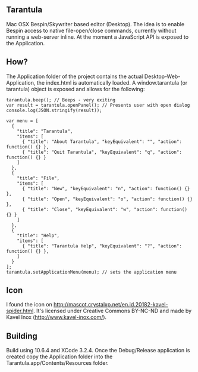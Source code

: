 Tarantula
---------

Mac OSX Bespin/Skywriter based editor (Desktop).
The idea is to enable Bespin access to native file-open/close commands, currently without
running a web-server inline. At the moment a JavaScript API is exposed to the Application.

How?
----

The Application folder of the project contains the actual Desktop-Web-Application, the index.html is automatically loaded.
A window.tarantula (or tarantula) object is exposed and allows for the following:

    tarantula.beep(); // Beeps - very exiting
    var result = tarantula.openPanel(); // Presents user with open dialog
    console.log(JSON.stringify(result));

    var menu = [
      {
        "title": "Tarantula",
        "items": [
          { "title": "About Tarantula", "keyEquivalent": "", "action": function() {} },
          { "title": "Quit Tarantula", "keyEquivalent": "q", "action": function() {} }
        ] 
      },
      {
        "title": "File",
        "items": [
          { "title": "New", "keyEquivalent": "n", "action": function() {} },
          { "title": "Open", "keyEquivalent": "o", "action": function() {} },
          { "title": "Close", "keyEquivalent": "w", "action": function() {} }
        ] 
      },
      {
        "title": "Help",
        "items": [
          { "title": "Tarantula Help", "keyEquivalent": "?", "action": function() {} },
        ] 
      }
    ];
    tarantula.setApplicationMenu(menu); // sets the application menu
    
Icon
----

I found the icon on http://mascot.crystalxp.net/en.id.20182-kavel-spider.html. 
It's licensed under Creative Commons BY-NC-ND and made by Kavel Inox (http://www.kavel-inox.com/).

Building
--------

Build using 10.6.4 and XCode 3.2.4.
Once the Debug/Release application is created copy the Application folder into the Tarantula.app/Contents/Resources folder.